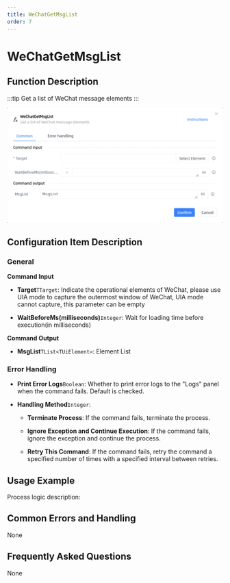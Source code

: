 ```yaml
---
title: WeChatGetMsgList
order: 7
---
```


# WeChatGetMsgList

## Function Description

:::tip 
Get a list of WeChat message elements
:::

![WeChatGetMsgList](../../../assets/WeChatGetMsgList_command.png)

## Configuration Item Description

### General

**Command Input**

- **Target**`TTarget`: Indicate the operational elements of WeChat, please use UIA mode to capture the outermost window of WeChat, UIA mode cannot capture, this parameter can be empty

- **WaitBeforeMs(milliseconds)**`Integer`: Wait for loading time before execution(in milliseconds)


**Command Output**

- **MsgList**`TList<TUiElement>`: Element List

### Error Handling

- **Print Error Logs**`Boolean`: Whether to print error logs to the "Logs" panel when the command fails. Default is checked. 

- **Handling Method**`Integer`:

    - **Terminate Process**: If the command fails, terminate the process.

    - **Ignore Exception and Continue Execution**: If the command fails, ignore the exception and continue the process.

    - **Retry This Command**: If the command fails, retry the command a specified number of times with a specified interval between retries.

## Usage Example

Process logic description:

## Common Errors and Handling

None

## Frequently Asked Questions

None

